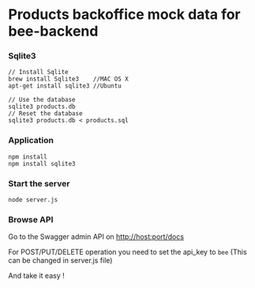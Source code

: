 #  Products backoffice mock data for bee-backend

### Sqlite3
```
// Install Sqlite
brew install Sqlite3 	//MAC OS X
apt-get install sqlite3 //Ubuntu

// Use the database
sqlite3 products.db
// Reset the database
sqlite3 products.db < products.sql
```

### Application
```
npm install
npm install sqlite3
```

### Start the server
```
node server.js
```

### Browse API
Go to the Swagger admin API on [http://host:port/docs](http://localhost:3302/docs) 

For POST/PUT/DELETE operation you need to set the api_key to `bee` (This can be changed in server.js file)

And take it easy !